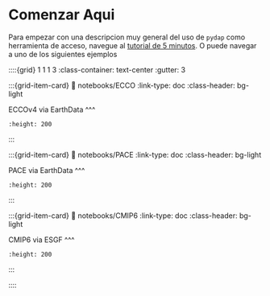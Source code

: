 # Comenzar Aqui

Para empezar con una descripcion muy general del uso de `pydap` como herramienta de acceso, navegue al [tutorial de 5 minutos](5_minute_tutorial). O puede navegar a uno de los siguientes ejemplos

::::{grid} 1 1 1 3
:class-container: text-center
:gutter: 3

:::{grid-item-card}
:link: notebooks/ECCO
:link-type: doc
:class-header: bg-light

ECCOv4 via EarthData
^^^

```{image} https://github.com/OPENDAP/ESIP2024/blob/main/binder/img/ECCO_native.png?raw=true
:height: 200
```

:::

:::{grid-item-card}
:link: notebooks/PACE
:link-type: doc
:class-header: bg-light

PACE via EarthData
^^^

```{image} https://github.com/OPENDAP/ESIP2024/blob/main/binder/img/pace_subset.png?raw=true
:height: 200
```

:::

:::{grid-item-card}
:link: notebooks/CMIP6
:link-type: doc
:class-header: bg-light

CMIP6 via ESGF
^^^

```{image} https://github.com/OPENDAP/ESIP2024/blob/main/binder/img/Surface_Temperature.png?raw=true
:height: 200
```
:::


::::
